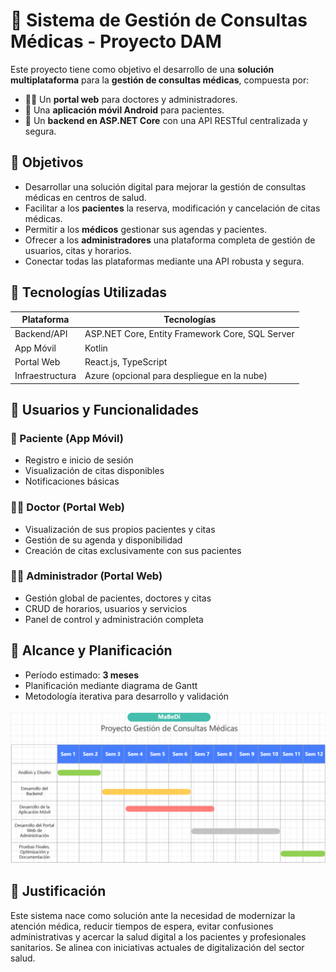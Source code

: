 # 🏥 Sistema de Gestión de Consultas Médicas - Proyecto DAM

Este proyecto tiene como objetivo el desarrollo de una **solución multiplataforma** para la **gestión de consultas médicas**, compuesta por:

- 🧑‍⚕️ Un **portal web** para doctores y administradores.
- 📱 Una **aplicación móvil Android** para pacientes.
- 🔗 Un **backend en ASP.NET Core** con una API RESTful centralizada y segura.

## 📌 Objetivos

- Desarrollar una solución digital para mejorar la gestión de consultas médicas en centros de salud.
- Facilitar a los **pacientes** la reserva, modificación y cancelación de citas médicas.
- Permitir a los **médicos** gestionar sus agendas y pacientes.
- Ofrecer a los **administradores** una plataforma completa de gestión de usuarios, citas y horarios.
- Conectar todas las plataformas mediante una API robusta y segura.

## 🚀 Tecnologías Utilizadas

| Plataforma       | Tecnologías                                       |
|------------------|---------------------------------------------------|
| Backend/API      | ASP.NET Core, Entity Framework Core, SQL Server   |
| App Móvil        | Kotlin                                            |
| Portal Web       | React.js, TypeScript                              |
| Infraestructura  | Azure (opcional para despliegue en la nube)       |

## 👥 Usuarios y Funcionalidades

### 🧑 Paciente (App Móvil)
- Registro e inicio de sesión
- Visualización de citas disponibles
- Notificaciones básicas

### 👨‍⚕️ Doctor (Portal Web)
- Visualización de sus propios pacientes y citas
- Gestión de su agenda y disponibilidad
- Creación de citas exclusivamente con sus pacientes

### 🧑‍💼 Administrador (Portal Web)
- Gestión global de pacientes, doctores y citas
- CRUD de horarios, usuarios y servicios
- Panel de control y administración completa

## 📅 Alcance y Planificación

- Período estimado: **3 meses**
- Planificación mediante diagrama de Gantt
- Metodología iterativa para desarrollo y validación

<img src="./img/diagrama_gantt.png" alt="Diagrama del sistema" width="700"/>

## 🧠 Justificación

Este sistema nace como solución ante la necesidad de modernizar la atención médica, reducir tiempos de espera, evitar confusiones administrativas y acercar la salud digital a los pacientes y profesionales sanitarios. Se alinea con iniciativas actuales de digitalización del sector salud.

